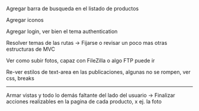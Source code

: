 <!-- En cuanto se filtra una categoría
-> agregar en la lista de filtros uno que diga Todos -->

<!-- Volver a mostrar el estado actual del producto
-> Activado o Desactivado, pero que sea solo informativo -->

Agregar barra de busqueda en el listado de productos

Agregar iconos

Agregar login, ver bien el tema authentication

Resolver temas de las rutas
-> Fijarse o revisar un poco mas otras estructuras de MVC

Ver como subir fotos, capaz con FileZilla o algo FTP puede ir

Re-ver estilos de text-area en las publicaciones, algunas no se rompen, ver css, breaks

---

Armar vistas y todo lo demás faltante del lado del usuario
-> Finalizar acciones realizables en la pagina de cada producto, x ej. la foto
